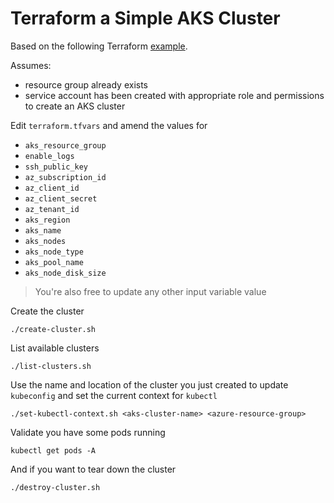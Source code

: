 # Terraform a Simple AKS Cluster

Based on the following Terraform [example](https://www.terraform.io/docs/providers/azurerm/r/kubernetes_cluster.htm).

Assumes:

* resource group already exists
* service account has been created with appropriate role and permissions to create an AKS cluster

Edit `terraform.tfvars` and amend the values for

* `aks_resource_group`
* `enable_logs`
* `ssh_public_key`
* `az_subscription_id`
* `az_client_id`
* `az_client_secret`
* `az_tenant_id`
* `aks_region`
* `aks_name`
* `aks_nodes`
* `aks_node_type`
* `aks_pool_name`
* `aks_node_disk_size`

> You're also free to update any other input variable value

Create the cluster

```
./create-cluster.sh
```

List available clusters

```
./list-clusters.sh
```

Use the name and location of the cluster you just created to update `kubeconfig` and set the current context for `kubectl`

```
./set-kubectl-context.sh <aks-cluster-name> <azure-resource-group>
```

Validate you have some pods running

```
kubectl get pods -A
```

And if you want to tear down the cluster

```
./destroy-cluster.sh
```
